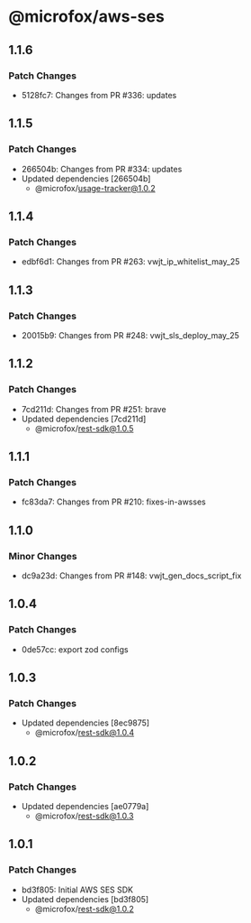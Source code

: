 # @microfox/aws-ses

## 1.1.6

### Patch Changes

- 5128fc7: Changes from PR #336: updates

## 1.1.5

### Patch Changes

- 266504b: Changes from PR #334: updates
- Updated dependencies [266504b]
  - @microfox/usage-tracker@1.0.2

## 1.1.4

### Patch Changes

- edbf6d1: Changes from PR #263: vwjt_ip_whitelist_may_25

## 1.1.3

### Patch Changes

- 20015b9: Changes from PR #248: vwjt_sls_deploy_may_25

## 1.1.2

### Patch Changes

- 7cd211d: Changes from PR #251: brave
- Updated dependencies [7cd211d]
  - @microfox/rest-sdk@1.0.5

## 1.1.1

### Patch Changes

- fc83da7: Changes from PR #210: fixes-in-awsses

## 1.1.0

### Minor Changes

- dc9a23d: Changes from PR #148: vwjt_gen_docs_script_fix

## 1.0.4

### Patch Changes

- 0de57cc: export zod configs

## 1.0.3

### Patch Changes

- Updated dependencies [8ec9875]
  - @microfox/rest-sdk@1.0.4

## 1.0.2

### Patch Changes

- Updated dependencies [ae0779a]
  - @microfox/rest-sdk@1.0.3

## 1.0.1

### Patch Changes

- bd3f805: Initial AWS SES SDK
- Updated dependencies [bd3f805]
  - @microfox/rest-sdk@1.0.2
